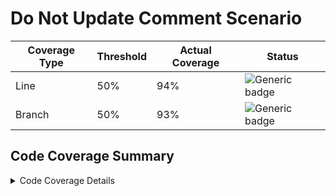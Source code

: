 # Do Not Update Comment Scenario

| Coverage Type | Threshold            | Actual Coverage           |  Status         |
|-------------- |----------------------|---------------------------|-----------------|
| Line          | 50%   | 94%   | ![Generic badge](https://img.shields.io/badge/PASSED-brightgreen.svg)   |
| Branch        | 50% | 93% | ![Generic badge](https://img.shields.io/badge/PASSED-brightgreen.svg) |

## Code Coverage Summary

<details>
<summary>Code Coverage Details</summary>

|||
|:---|:---|
| Generated on: | 03/06/2024 - 16:27:00 |
| Parser: | MultiReportParser (2x OpenCoverParser) |
| Assemblies: | 2 |
| Classes: | 246 |
| Files: | 212 |
| Covered lines: | 4391 |
| Uncovered lines: | 22 |
| Coverable lines: | 4413 |
| Total lines: | 10800 |
| Line coverage: | 94.4% (4391 of 4413) |
| Covered branches: | 1291 |
| Total branches: | 1376 |
| Branch coverage: | 93.8% (1291 of 1376) |
| Tag: | Workflow: Build Site <br/> Run Number: 1235 <br/> Run ID: 8175320945 |

|**Name**|**Covered**|**Uncovered**|**Coverable**|**Total**|**Line coverage**|**Covered**|**Total**|**Branch coverage**|
|:---|---:|---:|---:|---:|---:|---:|---:|---:|
|**MyProj**|**2750**|**12**|**2762**|**7722**|**94.5%**|**901**|**972**|**92.6%**|
|MyProj.Extensions.GeneralExtensions|3|0|3|23|100%|2|2|100%|
|MyProj.Features.Containers.ContainersController|195|1|196|355|99.4%|67|68|98.5%|
|MyProj.Features.Containers.ContainerVm|12|0|12|31|100%|0|0||
|MyProj.Features.Home.HomeController|5|0|5|26|100%|0|0||
|MyProj.Features.Milestones.MilestonesController|167|2|169|312|98.8%|60|62|96.7%|
|MyProj.Features.Milestones.MilestoneVm|16|0|16|35|100%|0|0||
|MyProj.Features.Steps.StepsController|27|0|27|66|100%|6|6|100%|
|MyProj.Features.Steps.StepsVm|5|0|5|14|100%|0|0||
|MyProj.Features.Tracks.TracksController|240|0|240|418|100%|69|70|98.5%|
|MyProj.Features.Tracks.TracksVm|2|0|2|11|100%|0|0||
|**MyProj.Core**|**1641**|**10**|**1651**|**5368**|**94.3%**|**390**|**404**|**96.5%**|
|MyProj.Core.Data.ContainerData|58|0|58|186|100%|14|14|100%|
|MyProj.Core.Data.GradeData|107|6|113|197|94.6%|27|28|96.4%|
|MyProj.Core.Data.MilestoneData|97|2|99|275|97.9%|53|56|94.6%|
|MyProj.Core.Data.StepData|24|0|24|72|100%|2|2|100%|
|MyProj.Core.Data.TrackData|104|0|104|308|100%|23|24|95.8%|
|MyProj.Core.EnumExtensions|11|0|11|29|100%|4|4|100%|
|MyProj.Core.Features.Grades.GradeQuery|4|0|4|29|100%|0|0||
|MyProj.Core.Features.Grades.GradeQueryHandler|12|0|12|45|100%|6|6|100%|
|MyProj.Core.Features.Milestones.GetMilestoneQuery|4|0|4|37|100%|0|0||
|MyProj.Core.Features.Milestones.GetMilestoneQueryHandler|12|0|12|47|100%|6|6|100%|
|MyProj.Core.Features.StepQuery|1|0|1|10|100%|0|0||
|MyProj.Core.Features.StepQueryHandler|6|0|6|28|100%|2|2|100%|
</details>
